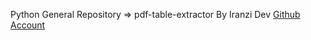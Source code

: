 Python General Repository => pdf-table-extractor By Iranzi Dev <a href='https://github.com/Iranzithierry'>Github Account</a>